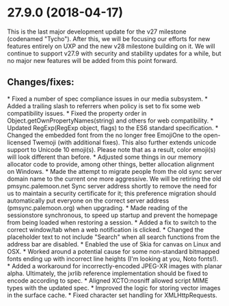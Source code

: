 <h1>27.9.0 (2018-04-17)</h1>
This is the last major development update for the v27 milestone (codenamed "Tycho").
After this, we will be focusing our efforts for new features entirely on UXP and the new v28 milestone building on it. We will continue to support v27.9 with security and stability updates for a while, but no major new features will be added from this point forward.
<h2>Changes/fixes:</h2>
* Fixed a number of spec compliance issues in our media subsystem.
* Added a trailing slash to referrers when policy is set to fix some web compatibility issues.
* Fixed the property order in Object.getOwnPropertyNames(string) and others for web compatibility.
* Updated RegExp(RegExp object, flags) to the ES6 standard specification.
* Changed the embedded font from the no longer free EmojiOne to the open-licensed Twemoji (with additional fixes). This also further extends unicode support to Unicode 10 emoji(s). Please note that as a result, color emoji(s) will look different than before.
* Adjusted some things in our memory allocator code to provide, among other things, better allocation alignment on Windows.
* Made the attempt to migrate people from the old sync server domain name to the current one more aggressive. We will be retiring the old pmsync.palemoon.net Sync server address shortly to remove the need for us to maintain a security certificate for it; this preference migration should automatically put everyone on the correct server address (pmsync.palemoon.org) when upgrading.
* Made reading of the sessionstore synchronous, to speed up startup and prevent the homepage from being loaded when restoring a session.
* Added a fix to switch to the correct window/tab when a web notification is clicked.
* Changed the placeholder text to not include "Search" when all search functions from the address bar are disabled.
* Enabled the use of Skia for canvas on Linux and OSX.
* Worked around a potential cause for some non-standard bitmapped fonts ending up with incorrect line heights (I'm looking at you, Noto fonts!).
* Added a workaround for incorrectly-encoded JPEG-XR images with planar alpha. Ultimately, the jxrlib reference implementation should be fixed to encode according to spec.
* Aligned XCTO:nosniff allowed script MIME types with the updated spec.
* Improved the logic for storing vector images in the surface cache.
* Fixed character set handling for XMLHttpRequests.
